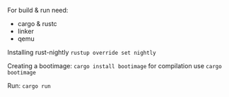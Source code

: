 For build & run need:
- cargo & rustc
- linker
- qemu

Installing rust-nightly
`rustup override set nightly`

Creating a bootimage:
`cargo install bootimage`
for compilation use `cargo bootimage`

Run:
`cargo run`
